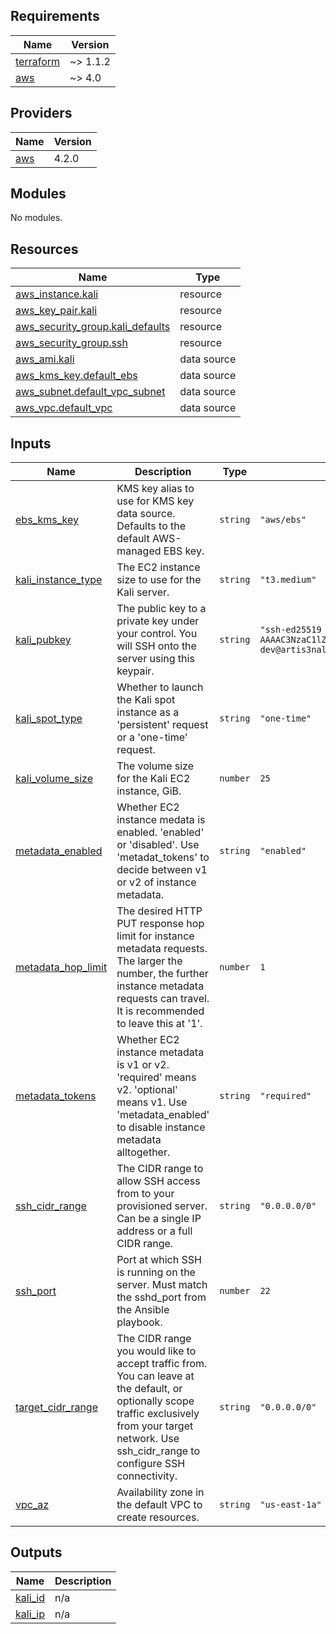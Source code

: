 <!-- BEGINNING OF PRE-COMMIT-TERRAFORM DOCS HOOK -->
## Requirements

| Name | Version |
|------|---------|
| <a name="requirement_terraform"></a> [terraform](#requirement\_terraform) | ~> 1.1.2 |
| <a name="requirement_aws"></a> [aws](#requirement\_aws) | ~> 4.0 |

## Providers

| Name | Version |
|------|---------|
| <a name="provider_aws"></a> [aws](#provider\_aws) | 4.2.0 |

## Modules

No modules.

## Resources

| Name | Type |
|------|------|
| [aws_instance.kali](https://registry.terraform.io/providers/hashicorp/aws/latest/docs/resources/instance) | resource |
| [aws_key_pair.kali](https://registry.terraform.io/providers/hashicorp/aws/latest/docs/resources/key_pair) | resource |
| [aws_security_group.kali_defaults](https://registry.terraform.io/providers/hashicorp/aws/latest/docs/resources/security_group) | resource |
| [aws_security_group.ssh](https://registry.terraform.io/providers/hashicorp/aws/latest/docs/resources/security_group) | resource |
| [aws_ami.kali](https://registry.terraform.io/providers/hashicorp/aws/latest/docs/data-sources/ami) | data source |
| [aws_kms_key.default_ebs](https://registry.terraform.io/providers/hashicorp/aws/latest/docs/data-sources/kms_key) | data source |
| [aws_subnet.default_vpc_subnet](https://registry.terraform.io/providers/hashicorp/aws/latest/docs/data-sources/subnet) | data source |
| [aws_vpc.default_vpc](https://registry.terraform.io/providers/hashicorp/aws/latest/docs/data-sources/vpc) | data source |

## Inputs

| Name | Description | Type | Default | Required |
|------|-------------|------|---------|:--------:|
| <a name="input_ebs_kms_key"></a> [ebs\_kms\_key](#input\_ebs\_kms\_key) | KMS key alias to use for KMS key data source. Defaults to the default AWS-managed EBS key. | `string` | `"aws/ebs"` | no |
| <a name="input_kali_instance_type"></a> [kali\_instance\_type](#input\_kali\_instance\_type) | The EC2 instance size to use for the Kali server. | `string` | `"t3.medium"` | no |
| <a name="input_kali_pubkey"></a> [kali\_pubkey](#input\_kali\_pubkey) | The public key to a private key under your control. You will SSH onto the server using this keypair. | `string` | `"ssh-ed25519 AAAAC3NzaC1lZDI1NTE5AAAAIG7f8bbM9qGo5bFnofB8n7YiVC94uvoJe2En+m1Hvu8y dev@artis3nal.com"` | no |
| <a name="input_kali_spot_type"></a> [kali\_spot\_type](#input\_kali\_spot\_type) | Whether to launch the Kali spot instance as a 'persistent' request or a 'one-time' request. | `string` | `"one-time"` | no |
| <a name="input_kali_volume_size"></a> [kali\_volume\_size](#input\_kali\_volume\_size) | The volume size for the Kali EC2 instance, GiB. | `number` | `25` | no |
| <a name="input_metadata_enabled"></a> [metadata\_enabled](#input\_metadata\_enabled) | Whether EC2 instance medata is enabled. 'enabled' or 'disabled'. Use 'metadat\_tokens' to decide between v1 or v2 of instance metadata. | `string` | `"enabled"` | no |
| <a name="input_metadata_hop_limit"></a> [metadata\_hop\_limit](#input\_metadata\_hop\_limit) | The desired HTTP PUT response hop limit for instance metadata requests. The larger the number, the further instance metadata requests can travel. It is recommended to leave this at '1'. | `number` | `1` | no |
| <a name="input_metadata_tokens"></a> [metadata\_tokens](#input\_metadata\_tokens) | Whether EC2 instance metadata is v1 or v2. 'required' means v2. 'optional' means v1. Use 'metadata\_enabled' to disable instance metadata alltogether. | `string` | `"required"` | no |
| <a name="input_ssh_cidr_range"></a> [ssh\_cidr\_range](#input\_ssh\_cidr\_range) | The CIDR range to allow SSH access from to your provisioned server. Can be a single IP address or a full CIDR range. | `string` | `"0.0.0.0/0"` | no |
| <a name="input_ssh_port"></a> [ssh\_port](#input\_ssh\_port) | Port at which SSH is running on the server. Must match the sshd\_port from the Ansible playbook. | `number` | `22` | no |
| <a name="input_target_cidr_range"></a> [target\_cidr\_range](#input\_target\_cidr\_range) | The CIDR range you would like to accept traffic from. You can leave at the default, or optionally scope traffic exclusively from your target network. Use ssh\_cidr\_range to configure SSH connectivity. | `string` | `"0.0.0.0/0"` | no |
| <a name="input_vpc_az"></a> [vpc\_az](#input\_vpc\_az) | Availability zone in the default VPC to create resources. | `string` | `"us-east-1a"` | no |

## Outputs

| Name | Description |
|------|-------------|
| <a name="output_kali_id"></a> [kali\_id](#output\_kali\_id) | n/a |
| <a name="output_kali_ip"></a> [kali\_ip](#output\_kali\_ip) | n/a |
<!-- END OF PRE-COMMIT-TERRAFORM DOCS HOOK -->
